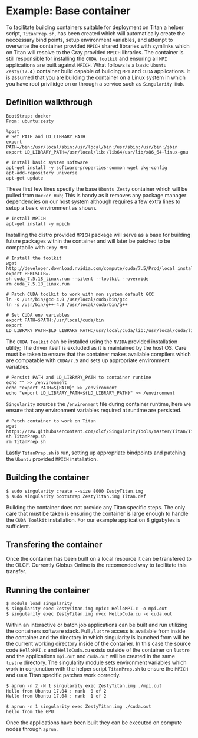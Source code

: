 # Example: Base container
To facilitate building containers suitable for deployment on Titan a helper script, `TitanPrep.sh`, has been created which will automatically create the neccessary bind points, setup environment variables, and attempt to overwrite the container provided `MPICH` shared libraries with symlinks which on Titan will resolve to the Cray provided `MPICH` libraries. The container is still responsible for installing the `CUDA toolkit` and ensuring all `MPI` applications are built against `MPICH`. What follows is a basic `Ubuntu Zesty(17.4)` container build capable of building `MPI` and `CUDA` applications. It is assumed that you are building the container on a Linux system in which you have root privilidge on or through a service such as `Singularity Hub`.

## Definition walkthrough
```
BootStrap: docker
From: ubuntu:zesty

%post
# Set PATH and LD_LIBRARY_PATH
export PATH=/bin:/usr/local/sbin:/usr/local/bin:/usr/sbin:/usr/bin:/sbin
export LD_LIBRARY_PATH=/usr/local/lib:/lib64/usr/lib/x86_64-linux-gnu

# Install basic system software
apt-get install -y software-properties-common wget pkg-config
apt-add-repository universe
apt-get update
```
These first few lines specify the base `Ubuntu Zesty` container which will be pulled from `Docker Hub`; This is handy  as it removes any package manager dependencies on our host system although requires a few extra lines to setup a basic environment as shown.

```
# Install MPICH
apt-get install -y mpich
```
Installing the distro provided `MPICH` package will serve as a base for building future packages within the container and will later be patched to be comptabile with `Cray MPT`.

```
# Install the toolkit
wget http://developer.download.nvidia.com/compute/cuda/7.5/Prod/local_installers/cuda_7.5.18_linux.run
export PERL5LIB=.
sh cuda_7.5.18_linux.run --silent --toolkit --override
rm cuda_7.5.18_linux.run

# Patch CUDA toolkit to work with non system default GCC
ln -s /usr/bin/gcc-4.9 /usr/local/cuda/bin/gcc
ln -s /usr/bin/g++-4.9 /usr/local/cuda/bin/g++

# Set CUDA env variables
export PATH=$PATH:/usr/local/cuda/bin
export LD_LIBRARY_PATH=$LD_LIBRARY_PATH:/usr/local/cuda/lib:/usr/local/cuda/lib64
```
The `CUDA Toolkit` can be installed using the `NVIDA` provided installation utility; The driver itself is excluded as it is maintained by the host OS. Care must be taken to ensure that the container makes available compilers which are compatable with `CUDA/7.5` and sets up appropriate environment variables.

```
# Persist PATH and LD_LIBRARY_PATH to container runtime
echo "" >> /environment
echo "export PATH=${PATH}" >> /environment
echo "export LD_LIBRARY_PATH=${LD_LIBRARY_PATH}" >> /environment
```
`Singularity` sources the `/environment` file during container runtime, here we ensure that any environment variables required at runtime are persisted.

```
# Patch container to work on Titan
wget https://raw.githubusercontent.com/olcf/SingularityTools/master/Titan/TitanPrep.sh
sh TitanPrep.sh
rm TitanPrep.sh
```
Lastly `TitanPrep.sh` is run, setting up appropriate bindpoints and patching the `Ubuntu` provided `MPICH` installation.

## Building the container
```
$ sudo singularity create --size 8000 ZestyTitan.img
$ sudo singularity bootstrap ZestyTitan.img Titan.def
```
Building the container does not provide any Titan specific steps. The only care that must be taken is ensuring the container is large enough to handle the `CUDA Toolkit` installation. For our example application 8 gigabytes is sufficient.

## Transfering the container
Once the container has been built on a local resource it can be transfered to the OLCF. Currently Globus Online is the recomended way to facilitate this transfer.

## Running the container
```
$ module load singularity
$ singularity exec ZestyTitan.img mpicc HelloMPI.c -o mpi.out
$ singularity exec ZestyTitan.img nvcc HelloCuda.cu -o cuda.out
```
Within an interactive or batch job applications can be built and run utilizing the containers software stack. Full `/lustre` access is available from inside the container and the directory in which singularity is launched from will be the current working directory inside of the container. In this case the source code `HelloMPI.c` and `HelloCuda.cu` exists outside of the container on `lustre` and the applications `mpi.out` and `cuda.out` will be created in the same `lustre` directory. The singularity module sets environment variables which work in conjunction with the helper script `TitanPrep.sh` to ensure the `MPICH` and `CUDA` Titan specific patches work correctly.

```
$ aprun -n 2 -N 1 singularity exec ZestyTitan.img ./mpi.out 
Hello from Ubuntu 17.04 : rank  0 of 2
Hello from Ubuntu 17.04 : rank  1 of 2

$ aprun -n 1 singularity exec ZestyTitan.img ./cuda.out 
hello from the GPU
```
Once the applications have been built they can be executed on compute nodes through `aprun`.
